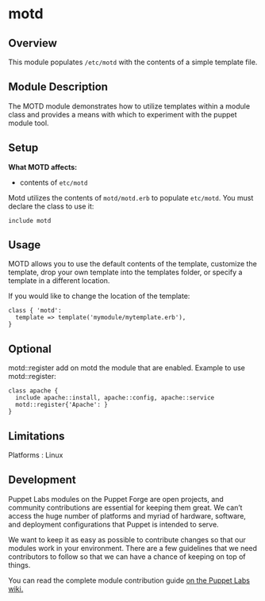 motd
====

Overview
--------
This module populates `/etc/motd` with the contents of a simple template file. 

Module Description
-------------------
The MOTD module demonstrates how to utilize templates within a module class and provides a means with which to experiment with the puppet module tool.

Setup
-----

**What MOTD affects:**

* contents of `etc/motd`   

Motd utilizes the contents of `motd/motd.erb` to populate `etc/motd`. You must declare the class to use it:

	include motd


Usage
------

MOTD allows you to use the default contents of the template, customize the template, drop your own template into the templates folder, or specify a template in a different location. 

If you would like to change the location of the template: 

    class { 'motd':
      template => template('mymodule/mytemplate.erb'),
    }


Optional
--------

motd::register add on motd the module that are enabled.
Example to use motd::register:

    class apache {
      include apache::install, apache::config, apache::service
      motd::register{'Apache': }
    }


Limitations
------------

Platforms : Linux

Development
------------

Puppet Labs modules on the Puppet Forge are open projects, and community contributions are essential for keeping them great. We can’t access the huge number of platforms and myriad of hardware, software, and deployment configurations that Puppet is intended to serve.

We want to keep it as easy as possible to contribute changes so that our modules work in your environment. There are a few guidelines that we need contributors to follow so that we can have a chance of keeping on top of things.

You can read the complete module contribution guide [on the Puppet Labs wiki.](http://projects.puppetlabs.com/projects/module-site/wiki/Module_contributing)

